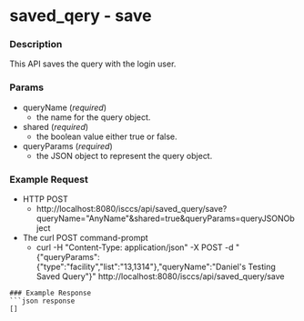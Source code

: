# saved_qery - save
### Description  
This API saves the query with the login user.
       
### Params
* queryName (*required*)
    * the name for the query object.
* shared (*required*)
    * the boolean value either true or false.
* queryParams (*required*)
    * the JSON object to represent the query object.


### Example Request
* HTTP POST
    * http://localhost:8080/isccs/api/saved_query/save?queryName="AnyName"&shared=true&queryParams=queryJSONObject
* The curl POST command-prompt 
    * curl -H "Content-Type: application/json" -X POST -d "{\"queryParams\": {\"type\":\"facility\",\"list\":\"13,1314\"},\"queryName\":\"Daniel's Testing Saved Query\"}" http://localhost:8080/isccs/api/saved_query/save

```
### Example Response  
```json response
[]
```